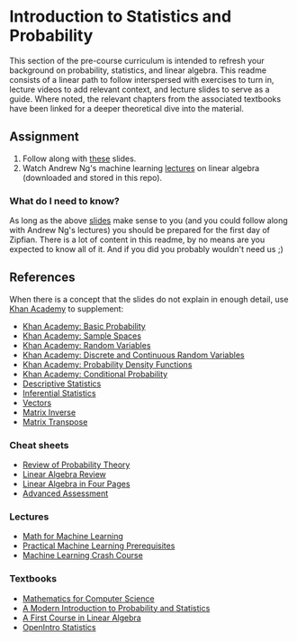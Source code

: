 # Introduction to Statistics and Probability

This section of the pre-course curriculum is intended to refresh your background on probability, statistics, and linear algebra.  This readme consists of a linear path to follow interspersed with exercises to turn in, lecture videos to add relevant context, and lecture slides to serve as a guide.  Where noted, the relevant chapters from the associated textbooks have been linked for a deeper theoretical dive into the material.

## Assignment

1. Follow along with [these](http://courses.washington.edu/css490/2012.Winter/lecture_slides/02_math_essentials.pdf) slides.
2. Watch Andrew Ng's machine learning [lectures](../lectures/videos) on linear algebra (downloaded and stored in this repo).

### What do I need to know?

As long as the above [slides](http://courses.washington.edu/css490/2012.Winter/lecture_slides/02_math_essentials.pdf) make sense to you (and you could follow along with Andrew Ng's lectures) you should be prepared for the first day of Zipfian.  There is a lot of content in this readme, by no means are you expected to know all of it.  And if you did you probably wouldn't need us ;)

## References

When there is a concept that the slides do not explain in enough detail, use [Khan Academy](http://www.khanacademy.org) to supplement:

* [Khan Academy: Basic Probability](https://www.khanacademy.org/math/probability/independent-dependent-probability/basic_probability/v/basic-probability)
* [Khan Academy: Sample Spaces](https://www.khanacademy.org/math/probability/independent-dependent-probability/basic_probability/v/simple-probability)
* [Khan Academy: Random Variables](https://www.khanacademy.org/math/probability/random-variables-topic/random_variables_prob_dist/v/random-variables)
* [Khan Academy: Discrete and Continuous Random Variables](https://www.khanacademy.org/math/probability/random-variables-topic/random_variables_prob_dist/v/discrete-and-continuous-random-variables)
* [Khan Academy: Probability Density Functions](https://www.khanacademy.org/math/probability/random-variables-topic/random_variables_prob_dist/v/probability-density-functions)
* [Khan Academy: Conditional Probability](https://www.khanacademy.org/math/probability/probability-and-combinatorics-topic/probability_combinatorics/v/conditional-probability-and-combinations)
* [Descriptive Statistics](https://www.khanacademy.org/math/probability/descriptive-statistics)
* [Inferential Statistics](https://www.khanacademy.org/math/probability/statistics-inferential)
* [Vectors](https://www.khanacademy.org/math/linear-algebra/vectors_and_spaces)
* [Matrix Inverse](https://www.khanacademy.org/math/linear-algebra/matrix_transformations/inverse_of_matrices)
* [Matrix Transpose](https://www.khanacademy.org/math/linear-algebra/matrix_transformations/matrix_transpose)

### Cheat sheets
* [Review of Probability Theory](http://cs229.stanford.edu/section/cs229-prob.pdf)
* [Linear Algebra Review](http://cs229.stanford.edu/section/cs229-linalg.pdf)
* [Linear Algebra in Four Pages](http://cnd.mcgill.ca/~ivan/miniref/linear_algebra_in_4_pages.pdf)
* [Advanced Assessment](theory/assessment.pdf)

### Lectures
* [Math for Machine Learning](http://courses.washington.edu/css490/2012.Winter/lecture_slides/02_math_essentials.pdf)
* [Practical Machine Learning Prerequisites](http://www.cs.berkeley.edu/~jordan/courses/294-fall09/lectures/tutorial/slides.pdf)
* [Machine Learning Crash Course](http://ampcamp.berkeley.edu/wp-content/uploads/2012/06/ariel-kleiner-ampcamp-2012-machine-learning-part-1.pdf)

### Textbooks
* [Mathematics for Computer Science](http://courses.csail.mit.edu/6.042/spring12/mcs.pdf)
* [A Modern Introduction to Probability and Statistics](http://www.cis.temple.edu/~latecki/Courses/CIS2033-Spring12/A_modern_intro_probability_statistics_Dekking05.pdf)
* [A First Course in Linear Algebra](http://linear.ups.edu/download/fcla-3.11-tablet.pdf)
* [OpenIntro Statistics](https://www.dropbox.com/s/tokfd9t86rbbstp/os2.pdf)